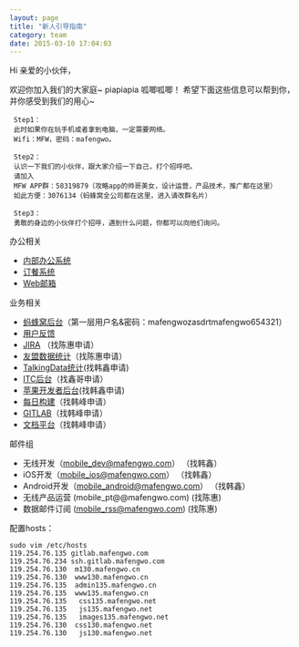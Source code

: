 ```yaml
---
layout: page
title: "新人引导指南"
category: team
date: 2015-03-10 17:04:03
---
```


Hi 亲爱的小伙伴，

欢迎你加入我们的大家庭~ piapiapia 呱唧呱唧！
希望下面这些信息可以帮到你，并你感受到我们的用心~ 

     Step1：
     此时如果你在玩手机或者拿到电脑，一定需要网络。
     Wifi：MFW，密码：mafengwo。

     Step2：
     认识一下我们的小伙伴，跟大家介绍一下自己，打个招呼吧。
     请加入
     MFW APP群：58319879（攻略app的帅哥美女，设计运营，产品技术，推广都在这里）
     如此方便：3076134（蚂蜂窝全公司都在这里，进入请改群名片）
     
     Step3：
     勇敢的身边的小伙伴打个招呼，遇到什么问题，你都可以向他们询问。
     

办公相关

* [内部办公系统](http://office.mafengwo.cn)
* [订餐系统](https://www.meican.com/corps/mfw1111)
* [Web邮箱](http://corp.mafengwo.com/extmail/cgi/index.cgi)

业务相关

* [蚂蜂窝后台](http://admin.mafengwo.cn/mobile/ads/index.php)（第一层用户名&密码：mafengwozasdrtmafengwo654321）
* [用户反馈](http://admin.mafengwo.cn/mobile/communicate/)
* [JIRA](http://jira.mafengwo.com/browse/TG)  （找陈惠申请）
* [友盟数据统计](http://www.umeng.com/apps)（找陈惠申请）
* [TalkingData统计](https://www.talkingdata.com)(找韩鑫申请)
* [ITC后台](https://itunesconnect.apple.com/WebObjects/iTunesConnect.woa/wa/jumpTo?page=manageApps)（找鑫哥申请）
* [苹果开发者后台](https://developer.apple.com)(找韩鑫申请)
* [每日构建](http://codingview.com:7070)（找韩峰申请）
* [GITLAB](http://gitlab.mafengwo.com)（找韩峰申请）
* [文档平台]( http://mdocs.codingview.com/team/test-jekyll.html)（找韩峰申请）

邮件组

* 无线开发（mobile_dev@mafengwo.com） （找韩鑫）
* iOS开发（mobile_ios@mafengwo.com） （找韩鑫）
* Android开发（mobile_android@mafengwo.com） （找韩鑫）
* 无线产品运营 (mobile_pt@@mafengwo.com) (找陈惠)
* 数据邮件订阅 (mobile_rss@mafengwo.com) (找陈惠)

配置hosts：

```
sudo vim /etc/hosts
119.254.76.135 gitlab.mafengwo.com
119.254.76.234 ssh.gitlab.mafengwo.com
119.254.76.130  m130.mafengwo.cn
119.254.76.130  www130.mafengwo.cn
119.254.76.135  admin135.mafengwo.cn
119.254.76.135  www135.mafengwo.cn
119.254.76.135   css135.mafengwo.net
119.254.76.135   js135.mafengwo.net
119.254.76.135   images135.mafengwo.net
119.254.76.130  css130.mafengwo.net
119.254.76.130   js130.mafengwo.net
```